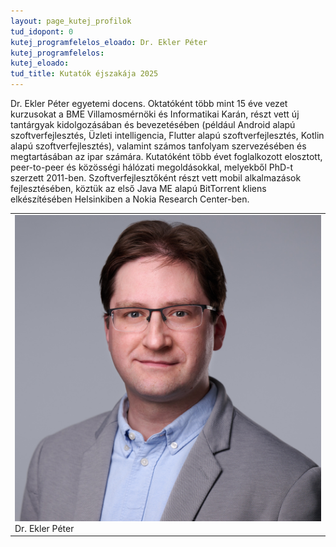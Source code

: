 ```yaml
---
layout: page_kutej_profilok
tud_idopont: 0
kutej_programfelelos_eloado: Dr. Ekler Péter
kutej_programfelelos: 
kutej_eloado:
tud_title: Kutatók éjszakája 2025
---
```


Dr. Ekler Péter egyetemi docens. Oktatóként több mint 15 éve vezet kurzusokat a BME Villamosmérnöki és Informatikai Karán, részt vett új tantárgyak kidolgozásában és bevezetésében (például Android alapú szoftverfejlesztés, Üzleti intelligencia, Flutter alapú szoftverfejlesztés, Kotlin alapú szoftverfejlesztés), valamint számos tanfolyam szervezésében és megtartásában az ipar számára. Kutatóként több évet foglalkozott elosztott, peer-to-peer és közösségi hálózati megoldásokkal, melyekből PhD-t szerzett 2011-ben. 
Szoftverfejlesztőként részt vett mobil alkalmazások fejlesztésében, köztük az első Java ME alapú BitTorrent kliens elkészítésében Helsinkiben a Nokia Research Center-ben. 


<table class="picture">
<tr>
<td>

<div class="gallery">
    <img src="images/ekler_peter.jpg" max-width="250" max-height="200">
  <div class="desc">Dr. Ekler Péter</div>
</div>

</td>
</tr>
</table>
